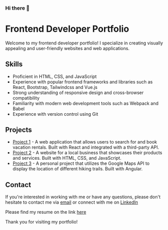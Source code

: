 ### Hi there 👋

<!--
**covstar/covstar** is a ✨ _special_ ✨ repository because its `README.md` (this file) appears on your GitHub profile.

Here are some ideas to get you started:

- 🔭 I’m currently working on ...
- 🌱 I’m currently learning ...
- 👯 I’m looking to collaborate on ...
- 🤔 I’m looking for help with ...
- 💬 Ask me about ...
- 📫 How to reach me: ...
- 😄 Pronouns: ...
- ⚡ Fun fact: ...
-->

# Frontend Developer Portfolio

Welcome to my frontend developer portfolio! I specialize in creating visually appealing and user-friendly websites and web applications.

## Skills
- Proficient in HTML, CSS, and JavaScript
- Experience with popular frontend frameworks and libraries such as React, Bootstrap, Tailwindcss and Vue.js
- Strong understanding of responsive design and cross-browser compatibility
- Familiarity with modern web development tools such as Webpack and Babel
- Experience with version control using Git

## Projects
- [Project 1](https://github.com/username/project1) - A web application that allows users to search for and book vacation rentals. Built with React and integrated with a third-party API.
- [Project 2](https://github.com/username/project2) - A website for a local business that showcases their products and services. Built with HTML, CSS, and JavaScript.
- [Project 3](https://github.com/username/project3) - A personal project that utilizes the Google Maps API to display the location of different hiking trails. Built with Angular.

## Contact
If you're interested in working with me or have any questions, please don't hesitate to contact me via [email](mailto:myemail@example.com) or connect with me on [LinkedIn](https://www.linkedin.com/in/okechukwu-victor/)

Please find my resume on the link [here](https://drive.google.com/file/d/1S5Z5d5S5f5d5S5F5d5S5f5d5S5F5d5S5F/view?usp=sharing)

Thank you for visiting my portfolio!
